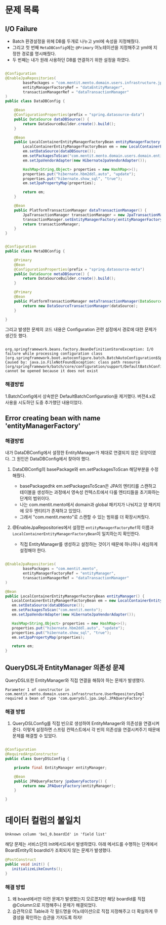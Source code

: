 # 문제 목록





## I/O Failure

- Batch 환경설정을 위헤 DB를 두개로 나누고 yml에 속성을 지정해줬다.
- 그리고 첫 번째 `MetaDBConfig`에는 `@Primary` 어노테이션을 지정해주고 yml에 지정한 경로를 명시해줬다.
- 두 번째는 내가 원래 사용하던 DB를 연결하기 위한 설정을 하였다.

```java

@Configuration
@EnableJpaRepositories(
        basePackages = "com.mentit.mento.domain.users.infrastructure.jpaRepository",
        entityManagerFactoryRef = "dataEntityManager",
        transactionManagerRef = "dataTransactionManager"
)
public class DataDBConfig {

    @Bean
    @ConfigurationProperties(prefix = "spring.datasource-data")
    public DataSource dataDBSource() {
        return DataSourceBuilder.create().build();
    }

    @Bean
    public LocalContainerEntityManagerFactoryBean entityManagerFactory() {
        LocalContainerEntityManagerFactoryBean em = new LocalContainerEntityManagerFactoryBean();
        em.setDataSource(dataDBSource());
        em.setPackagesToScan("com.mentit.mento.domain.users.domain.entity");
        em.setJpaVendorAdapter(new HibernateJpaVendorAdapter());

        HashMap<String,Object> properties = new HashMap<>();
        properties.put("hibernate.hbm2ddl.auto", "update");
        properties.put("hibernate.show_sql", "true");
        em.setJpaPropertyMap(properties);

        return em;
    }

    @Bean
    public PlatformTransactionManager dataTransactionManager() {
        JpaTransactionManager transactionManager = new JpaTransactionManager();
        transactionManager.setEntityManagerFactory(entityManagerFactory().getObject());
        return transactionManager;
    }
}

```


```java

@Configuration
public class MetaDBConfig {

    @Primary
    @Bean
    @ConfigurationProperties(prefix = "spring.datasource-meta")
    public DataSource metaDBSource() {
        return DataSourceBuilder.create().build();
    }

    @Primary
    @Bean
    public PlatformTransactionManager metaTransactionManager(DataSource dataSource) {
        return new DataSourceTransactionManager(dataSource);
    }

}

```

그리고 발생한 문제의 코드 내용은 Configuration 관련 설정에서 경로에 대한 문제가 생긴듯 했다.
```shell

org.springframework.beans.factory.BeanDefinitionStoreException: I/O failure while processing configuration class [org.springframework.boot.autoconfigure.batch.BatchAutoConfiguration$SpringBootBatchConfiguration]
Caused by: java.io.FileNotFoundException: class path resource [org/springframework/batch/core/configuration/support/DefaultBatchConfiguration.class] cannot be opened because it does not exist
```

### 해결방법
1.BatchConfig에서 상속받은 DefaultBatchConfiguration을 제거했다. 버전4.x로 사용을 시도하던 도중 추가했던 내용이었다.



## Error creating bean with name 'entityManagerFactory'


### 해결방법
  내가 DataDBConfig에서 설정한 EntityManager가 제대로 연결되지 않은 모양이였다. 그 원인은 DataDBConfig에서 찾아야 했다.

1. DataDBConfig의 basePackage와 em.setPackagesToScan 해당부분을 수정해줬다.
    - basePackagedhk em.setPackagesToScan은 JPA의 엔티티를 스캔하고 테이블을 생성하는 과정에서 영속성 컨텍스트에서 다룰 엔티티들을 초기화하는 단계의 범위이다.
    - 나는 com.mentit.mento에서 domain과 global 패키지가 나눠지고 양 패키지에 모두 엔티티가 존재하고 있었다.
    - 그래서 "com.mentit.mento"로 스캔할 수 있는 범위를 더 확장시켜줬다.

2. @EnableJpaRepositories에서 설정한 `entityManagerFactoryRef`의 이름과 `LocalContainerEntityManagerFactoryBean`이 일치하는지 확인한다.
   - 직접 EntityManager를 생성하고 설정하는 것이기 때문에 하나하나 세심하게 설정해야 한다.
```java

@EnableJpaRepositories(
        basePackages = "com.mentit.mento",
        entityManagerFactoryRef = "entityManager",
        transactionManagerRef = "dataTransactionManager"
)

@Bean
public LocalContainerEntityManagerFactoryBean entityManager() {
   LocalContainerEntityManagerFactoryBean em = new LocalContainerEntityManagerFactoryBean();
   em.setDataSource(dataDBSource());
   em.setPackagesToScan("com.mentit.mento");
   em.setJpaVendorAdapter(new HibernateJpaVendorAdapter());

   HashMap<String,Object> properties = new HashMap<>();
   properties.put("hibernate.hbm2ddl.auto", "update");
   properties.put("hibernate.show_sql", "true");
   em.setJpaPropertyMap(properties);

   return em;
}
```


## QueryDSL과 EntityManager 의존성 문제 

QueryDSL또한 EntityManager와 직접 연결을 해줘야 하는 문제가 발생했다.
```shell
Parameter 1 of constructor in com.mentit.mento.domain.users.infrastructure.UserRepositoryImpl required a bean of type 'com.querydsl.jpa.impl.JPAQueryFactory'
```

### 해결 방법

1. QueryDSLConfig를 직접 빈으로 생성하여 EntityManager와 의존성을 연결시켜준다. 이렇게 설정하면 스프링 컨텍스트에서 각 빈의 의존성을 연결시켜주기 때문에 문제를 해결할 수 있었다.

```java

@Configuration
@RequiredArgsConstructor
public class QueryDSLConfig {

    private final EntityManager entityManager;

    @Bean
    public JPAQueryFactory jpaQueryFactory() {
        return new JPAQueryFactory(entityManager);
    }

}
```

# 데이터 컬럼의 불일치

```shell
Unknown column 'be1_0.boardId' in 'field list'
```

해당 문제는 서비스단의 Init메서드에서 발생하였다.
아래 메서드를 수행하는 단계에서 BoardEntity의 boardId가 조회되지 않는 문제가 발생했다.

```java
@PostConstruct
public void init() {
   initializeLikeCounts();
}
```

### 해결 방법
1. 왜 board에서만 이런 문제가 발생했는지 모르겠지만 해당 boardId를 직접 @Column으로 지정해주니 문제가 해결되었다.
2. 습관적으로 Table과 각 필드명을 어노테이션으로 직접 지정해주고 더 확실하게 무결성을 확인하는 습관을 가지도록 하자!
